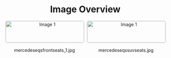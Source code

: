 <h1 style ="text-align: center;"> Image Overview </h1>
<div style="display: flex; flex-wrap: wrap; gap: 10px; justify-content: center;">
<div style="flex: 1 1 calc(33.333% - 20px); max-width: 300px; text-align: center;">
<img src="https://media.evkx.net/multimedia/technology/seats/mercedeseqsfrontseats_1_xst.jpg" alt="Image 1" style="width: 100%; border: 1px solid #ddd; border-radius: 5px;">
<p>mercedeseqsfrontseats_1.jpg</p>
</div>
<div style="flex: 1 1 calc(33.333% - 20px); max-width: 300px; text-align: center;">
<img src="https://media.evkx.net/multimedia/technology/seats/mercedeseqssuvseats_xst.jpg" alt="Image 1" style="width: 100%; border: 1px solid #ddd; border-radius: 5px;">
<p>mercedeseqssuvseats.jpg</p>
</div>
</div>
